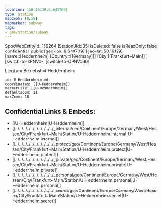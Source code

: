 ```yaml
---
location: [50.16139,8.649709]
type: Station 
mapzoom: [8,18] 
mapmarker: subway 
tags:
- geo/station/subway
---
```

SpocWebEntityId: 156264
[StationUId::35]
isDeleted: false
isReadOnly: false
confidential: public
[geo-lon::8.649709]
[geo-lat::50.16139]
[name::Heddernheim]
[Country::[[Germany]]]
[City:[[Frankfurt~Main]] ]
[switch-to-SPNV::-]
[switch-to-ÖPNV::60]

Liegt am Betriebshof Heddernheim

```leaflet
id: U-Heddernheim.md
coordinates: [[U-Heddernheim]]
markerFile: [[U-Heddernheim]]
defaultZoom: 11 
maxZoom: 18
```


## Confidential Links & Embeds: 
- [[U-Heddernheim|U-Heddernheim]] 
- [[../../../../../../../../../../_internal/geo/Continent/Europe/Germany/West/Hessen/City/Frankfurt~Main/Station/U-Heddernheim.internal|U-Heddernheim.internal]] 
- [[../../../../../../../../../../_protect/geo/Continent/Europe/Germany/West/Hessen/City/Frankfurt~Main/Station/U-Heddernheim.protect|U-Heddernheim.protect]] 
- [[../../../../../../../../../../_private/geo/Continent/Europe/Germany/West/Hessen/City/Frankfurt~Main/Station/U-Heddernheim.private|U-Heddernheim.private]] 
- [[../../../../../../../../../../_personal/geo/Continent/Europe/Germany/West/Hessen/City/Frankfurt~Main/Station/U-Heddernheim.personal|U-Heddernheim.personal]] 
- [[../../../../../../../../../../_secret/geo/Continent/Europe/Germany/West/Hessen/City/Frankfurt~Main/Station/U-Heddernheim.secret|U-Heddernheim.secret]] 
